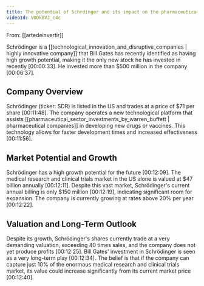 ```yaml
---
title: The potential of Schrdinger and its impact on the pharmaceutical market
videoId: V0Dk8VJ_c4c
---
```


From: [[artedeinvertir]] <br/> 

Schrödinger is a [[technological_innovation_and_disruptive_companies | highly innovative company]] that Bill Gates has recently identified as having high growth potential, making it the only new stock he has invested in recently <a class="yt-timestamp" data-t="00:00:33">[00:00:33]</a>. He invested more than $500 million in the company <a class="yt-timestamp" data-t="00:06:37">[00:06:37]</a>.

## Company Overview

Schrödinger (ticker: SDR) is listed in the US and trades at a price of $71 per share <a class="yt-timestamp" data-t="00:11:48">[00:11:48]</a>. The company operates a new technological platform that assists [[pharmaceutical_sector_investments_by_warren_buffett | pharmaceutical companies]] in developing new drugs or vaccines. This technology allows for faster development times and increased effectiveness <a class="yt-timestamp" data-t="00:11:56">[00:11:56]</a>.

## Market Potential and Growth

Schrödinger has a high growth potential for the future <a class="yt-timestamp" data-t="00:12:09">[00:12:09]</a>. The medical research and clinical trials market in the US alone is valued at $47 billion annually <a class="yt-timestamp" data-t="00:12:11">[00:12:11]</a>. Despite this vast market, Schrödinger's current annual billing is only $150 million <a class="yt-timestamp" data-t="00:12:19">[00:12:19]</a>, indicating significant room for expansion. The company is currently growing at rates above 20% per year <a class="yt-timestamp" data-t="00:12:22">[00:12:22]</a>.

## Valuation and Long-Term Outlook

Despite its growth, Schrödinger's shares currently trade at a very demanding valuation, exceeding 40 times sales, and the company does not yet produce profits <a class="yt-timestamp" data-t="00:12:25">[00:12:25]</a>. Bill Gates' investment in Schrödinger is seen as a very long-term play <a class="yt-timestamp" data-t="00:12:34">[00:12:34]</a>. The belief is that if the company can capture just 10% of the enormous medical research and clinical trials market, its value could increase significantly from its current market price <a class="yt-timestamp" data-t="00:12:40">[00:12:40]</a>.